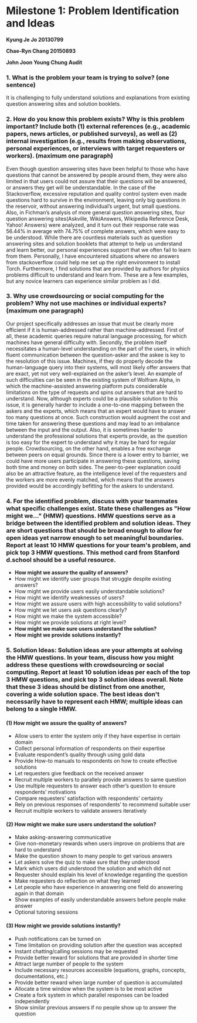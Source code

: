 # Milestone 1: Problem Identification and Ideas

**Kyung Je Jo 20130799**

**Chae-Ryn Chang 20150893**

**John Joon Young Chung Audit**

### 1. What is the problem your team is trying to solve? (one sentence)

It is challenging to fully understand solutions and explanations from existing question answering sites and solution booklets.

### 2. How do you know this problem exists? Why is this problem important? Include both (1) external references (e.g., academic papers, news articles, or published surveys), as well as (2) internal investigation (e.g., results from making observations, personal experiences, or interviews with target requesters or workers). (maximum one paragraph)

Even though question answering sites have been helpful to those who have questions that cannot be answered by people around them, they were also limited in that users could not assure that their questions will be answered, or answers they get will be understandable. In the case of the Stackoverflow, excessive reputation and quality control system even made questions hard to survive in the environment, leaving only big questions in the reservoir, without answering individual’s urgent, but small questions. Also, in Fichman’s analysis of more general question answering sites, four question answering sites(Askville, WikiAnswers, Wikipedia Reference Desk, Yahoo! Answers) were analyzed, and it turn out their response rate was 56.44% in average with 74.75% of complete answers, which were easy to be understood. While there are countless materials such as question answering sites and solution booklets that attempt to help us understand and learn better, our personal experiences support that we often fail to learn from them. Personally, I have encountered situations where no answers from stackoverflow could help me set up the right environment to install Torch. Furthermore, I find solutions that are provided by authors for physics problems difficult to understand and learn from. These are a few examples, but any novice learners can experience similar problem as I did. 

### 3. Why use crowdsourcing or social computing for the problem? Why not use machines or individual experts? (maximum one paragraph)

Our project specifically addresses an issue that must be clearly more efficient if it is human-addressed rather than machine-addressed. First of all, these academic queries require natural language processing, for which machines have general difficulty with. Secondly, the problem itself necessitates a human-level understanding on the part of the users, in which fluent communication between the question-asker and the askee is key to the resolution of this issue. Machines, if they do properly decode the human-language query into their systems, will most likely offer answers that are exact, yet not very well-explained on the asker’s level. An example of such difficulties can be seen in the existing system of Wolfram Alpha, in which the machine-assisted answering platform puts considerable limitations on the type of requests and spins out answers that are hard to understand. Now, although experts could be a plausible solution to this issue, it is generally harder to include a one-to-one mapping between the askers and the experts, which means that an expert would have to answer too many questions at once. Such construction would augment the cost and time taken for answering these questions and may lead to an imbalance between the input and the output. Also, it is sometimes harder to understand the professional solutions that experts provide, as the question is too easy for the expert to understand why it may be hard for regular people. Crowdsourcing, on the other hand, enables a free exchange between peers on equal grounds. Since there is a lower entry to barrier, we could have more users participate in answering these questions, saving both time and money on both sides. The peer-to-peer explanation could also be an attractive feature, as the intelligence level of the requesters and the workers are more evenly matched, which means that the answers provided would be accordingly befitting for the askers to understand.

### 4. For the identified problem, discuss with your teammates what specific challenges exist. State these challenges as "How might we..." (HMW) questions. HMW questions serve as a bridge between the identified problem and solution ideas. They are short questions that should be broad enough to allow for open ideas yet narrow enough to set meaningful boundaries. Report at least 10 HMW questions for your team's problem, and pick top 3 HMW questions. This method card from Stanford d.school should be a useful resource.

* __How might we assure the quality of answers?__
* How might we identify user groups that struggle despite existing answers?
* How might we provide users easily understandable solutions?
* How might we identify weaknesses of users?
* How might we assure users with high accessibility to valid solutions?
* How might we let users ask questions clearly?
* How might we make the system accessible?
* How might we provide solutions at right level? 
* __How might we make sure users understand the solution?__
* __How might we provide solutions instantly?__


### 5. Solution Ideas: Solution ideas are your attempts at solving the HMW questions. In your team, discuss how you might address these questions with crowdsourcing or social computing. Report at least 10 solution ideas per each of the top 3 HMW questions, and pick top 3 solution ideas overall. Note that these 3 ideas should be distinct from one another, covering a wide solution space. The best ideas don't necessarily have to represent each HMW; multiple ideas can belong to a single HMW.

#### (1) How might we assure the quality of answers?

* Allow users to enter the system only if they have expertise in certain domain
* Collect personal information of respondents on their expertise
* Evaluate respondent’s quality through using gold data
* Provide How-to manuals to respondents on how to create effective solutions
* Let requesters give feedback on the received answer
* Recruit multiple workers to parallely provide answers to same question
* Use multiple requesters to answer each other’s question to ensure respondents’ motivations
* Compare requesters’ satisfaction with respondents’ certainty
* Rely on previous responses of respondents’ to recommend suitable user
* Recruit multiple workers to validate answers iteratively

#### (2) How might we make sure users understand the solution?

* Make asking-answering communicative
* Give non-monetary rewards when users improve on problems that are hard to understand
* Make the question shown to many people to get various answers
* Let askers solve the quiz to make sure that they understood
* Mark which users did understood the solution and which did not
* Requester should explain his level of knowledge regarding the question
* Make requesters do reflection on what they learned
* Let people who have experience in answering one field do answering again in that domain
* Show examples of easily understandable answers before people make answer
* Optional tutoring sessions

#### (3) How might we provide solutions instantly?

* Push notifications can be turned on
* Time limitation on providing solution after the question was accepted
* Instant chatting/calling sessions may be requested
* Provide better reward for solutions that are provided in shorter time
* Attract large number of people to the system
* Include necessary resources accessible (equations, graphs, concepts, documentations, etc.)
* Provide better reward when large number of question is accumulated
* Allocate a time window when the system is to be most active
* Create a fork system in which parallel responses can be loaded independently
* Show similar previous answers if no people show up to answer the question

